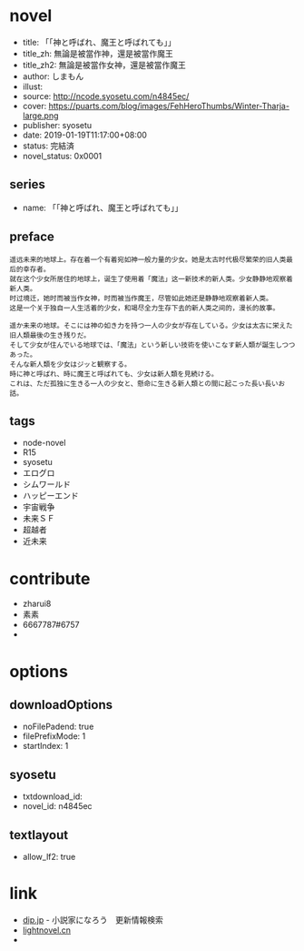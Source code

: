 # novel

- title: 「「神と呼ばれ、魔王と呼ばれても」」
- title_zh: 無論是被當作神，還是被當作魔王
- title_zh2: 無論是被當作女神，還是被當作魔王
- author: しまもん
- illust:
- source: http://ncode.syosetu.com/n4845ec/
- cover: https://puarts.com/blog/images/FehHeroThumbs/Winter-Tharja-large.png
- publisher: syosetu
- date: 2019-01-19T11:17:00+08:00
- status: 完結済
- novel_status: 0x0001

## series

- name: 「「神と呼ばれ、魔王と呼ばれても」」

## preface


```
遥远未来的地球上。存在着一个有着宛如神一般力量的少女。她是太古时代极尽繁荣的旧人类最后的幸存者。  
就在这个少女所居住的地球上，诞生了使用着「魔法」这一新技术的新人类。少女静静地观察着新人类。  
时过境迁，她时而被当作女神，时而被当作魔王，尽管如此她还是静静地观察着新人类。  
这是一个关于独自一人生活着的少女，和竭尽全力生存下去的新人类之间的，漫长的故事。

遥か未来の地球。そこには神の如き力を持つ一人の少女が存在している。少女は太古に栄えた旧人類最後の生き残りだ。
そして少女が住んでいる地球では、「魔法」という新しい技術を使いこなす新人類が誕生しつつあった。
そんな新人類を少女はジッと観察する。
時に神と呼ばれ、時に魔王と呼ばれても、少女は新人類を見続ける。
これは、ただ孤独に生きる一人の少女と、懸命に生きる新人類との間に起こった長い長いお話。
```

## tags

- node-novel
- R15
- syosetu
- エログロ
- シムワールド
- ハッピーエンド
- 宇宙戦争
- 未来ＳＦ
- 超越者
- 近未来

# contribute

- zharui8
- 素素
- 6667787#6757
- 

# options

## downloadOptions

- noFilePadend: true
- filePrefixMode: 1
- startIndex: 1

## syosetu

- txtdownload_id:
- novel_id: n4845ec

## textlayout

- allow_lf2: true

# link

- [dip.jp](https://narou.nar.jp/search.php?text=n4845ec&novel=all&genre=all&new_genre=all&length=0&down=0&up=100) - 小説家になろう　更新情報検索
- [lightnovel.cn](https://www.lightnovel.cn/thread-947509-1-1.html)
- 



